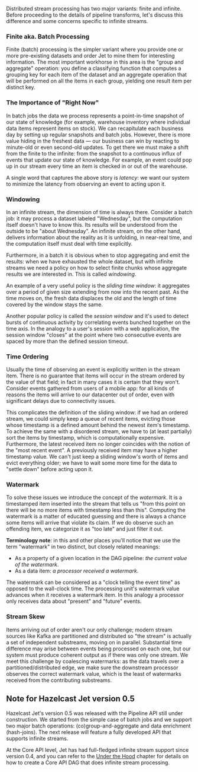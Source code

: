Distributed stream processing has two major variants: finite and
infinite. Before proceeding to the details of pipeline transforms, let's
discuss this difference and some concerns specific to infinite streams.

### Finite aka. Batch Processing

Finite (batch) processing is the simpler variant where you provide one
or more pre-existing datasets and order Jet to mine them for interesting
information. The most important workhorse in this area is the "group and
aggregate" operation: you define a classifying function that computes a
grouping key for each item of the dataset and an aggregate operation
that will be performed on all the items in each group, yielding one
result item per distinct key.

### The Importance of "Right Now"

In batch jobs the data we process represents a point-in-time snapshot of
our state of knowledge (for example, warehouse inventory where
individual data items represent items on stock). We can recapitulate
each business day by setting up regular snapshots and batch jobs.
However, there is more value hiding in the freshest data &mdash; our
business can win by reacting to minute-old or even second-old updates.
To get there we must make a shift from the finite to the infinite: from
the snapshot to a continuous influx of events that update our state of
knowledge. For example, an event could pop up in our stream every time
an item is checked in or out of the warehouse.

A single word that captures the above story is _latency_: we want our
system to minimize the latency from observing an event to acting upon
it.

### Windowing

In an infinite stream, the dimension of time is always there.  Consider
a batch job: it may process a dataset labeled "Wednesday", but the
computation itself doesn't have to know this. Its results will be
understood from the outside to be "about Wednesday". An infinite stream,
on the other hand, delivers information about the reality as it is
unfolding, in near-real time, and the computation itself must deal with
time explicitly.

Furthermore, in a batch it is obvious when to stop aggregating and emit
the results: when we have exhausted the whole dataset, but with infinite streams we need a policy on how to select finite chunks whose aggregate
results we are interested in. This is called _windowing_.

An example of a very useful policy is the _sliding time window_: it
aggregates over a period of given size extending from now into the
recent past. As the time moves on, the fresh data displaces the old and
the length of time covered by the window stays the same.

Another popular policy is called the _session window_ and it's used to
detect bursts of continuous activity by correlating events bunched
together on the time axis. In the analogy to a user's session with a
web application, the session window "closes" at the point where two
consecutive events are spaced by more than the defined session timeout.

### Time Ordering

Usually the time of observing an event is explicitly written in the
stream item. There is no guarantee that items will occur in the stream
ordered by the value of that field; in fact in many cases it is certain
that they won't. Consider events gathered from users of a mobile app:
for all kinds of reasons the items will arrive to our datacenter out of
order, even with significant delays due to connectivity issues.

This complicates the definition of the sliding window: if we had an
ordered stream, we could simply keep a queue of recent items, evicting
those whose timestamp is a defined amount behind the newest item's
timestamp. To achieve the same with a disordered stream, we have to (at
least partially) sort the items by timestamp, which is computationally
expensive. Furthermore, the latest received item no longer coincides
with the notion of the "most recent event". A previously received item
may have a higher timestamp value. We can't just keep a sliding window's
worth of items and evict everything older; we have to wait some more
time for the data to "settle down" before acting upon it.

### Watermark

To solve these issues we introduce the concept of the _watermark_.
It is a timestamped item inserted into the stream that tells us "from
this point on there will be no more items with timestamp less than
this". Computing the watermark is a matter of educated guessing and
there is always a chance some items will arrive that violate its claim.
If we do observe such an offending item, we categorize it as "too late"
and just filter it out.

**Terminology note**: in this and other places you'll notice that we use
the term "watermark" in two distinct, but closely related meanings:

- As a property of a given location in the DAG pipeline: _the current
value of the watermark_.
- As a data item: _a processor received a watermark_.

The watermark can be considered as a "clock telling the event time" as
opposed to the wall-clock time. The processing unit's watermark value advances when it receives a watermark item. In this analogy a processor only receives data about "present" and "future" events.

### Stream Skew

Items arriving out of order aren't our only challenge; modern stream
sources like Kafka are partitioned and distributed so "the stream" is
actually a set of independent substreams, moving on in parallel.
Substantial time difference may arise between events being processed on
each one, but our system must produce coherent output as if there was
only one stream. We meet this challenge by coalescing watermarks: as
the data travels over a partitioned/distributed edge, we make sure the
downstream processor observes the correct watermark value, which is the
least of watermarks received from the contributing substreams.

## Note for Hazelcast Jet version 0.5

Hazelcast Jet's version 0.5 was released with the Pipeline API still under construction. We started from the simple case of batch jobs and we support two major batch operations: (co)group-and-aggregate and data enrichment (hash-joins). The next release will feature a fully developed API that supports infinite streams.

At the Core API level, Jet has had full-fledged infinite stream support since version 0.4, and you can refer to the [Under the Hood](Under_the_Hood) chapter for details on how to create a Core API DAG that does infinite stream processing.
